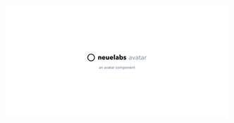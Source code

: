 <img src="https://github.com/neuelabs-design/media/blob/master/github/cover-avatar%403x.png" alt="neuelabs avatar cover">
